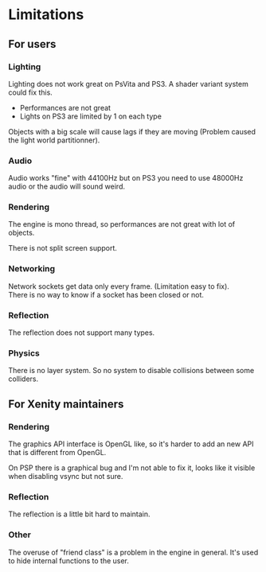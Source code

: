 # Limitations

## For users

### Lighting

Lighting does not work great on PsVita and PS3. A shader variant system could fix this.
 - Performances are not great
 - Lights on PS3 are limited by 1 on each type

Objects with a big scale will cause lags if they are moving (Problem caused the light world partitionner).

### Audio

Audio works "fine" with 44100Hz but on PS3 you need to use 48000Hz audio or the audio will sound weird.

### Rendering

The engine is mono thread, so performances are not great with lot of objects.

There is not split screen support.

### Networking

Network sockets get data only every frame. (Limitation easy to fix).<br>
There is no way to know if a socket has been closed or not.

### Reflection

The reflection does not support many types.

### Physics

There is no layer system. So no system to disable collisions between some colliders.

## For Xenity maintainers

### Rendering

The graphics API interface is OpenGL like, so it's harder to add an new API that is different from OpenGL.

On PSP there is a graphical bug and I'm not able to fix it, looks like it visible when disabling vsync but not sure.

### Reflection

The reflection is a little bit hard to maintain.

### Other

The overuse of "friend class" is a problem in the engine in general. It's used to hide internal functions to the user.